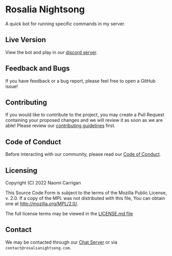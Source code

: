 # Rosalia Nightsong

A quick bot for running specific commands in my server.

## Live Version

View the bot and play in our [discord server](http://chat.nhcarrigan.com).

## Feedback and Bugs

If you have feedback or a bug report, please feel free to open a GitHub issue!

## Contributing

If you would like to contribute to the project, you may create a Pull Request containing your proposed changes and we will review it as soon as we are able! Please review our [contributing guidelines](CONTRIBUTING.md) first.

## Code of Conduct

Before interacting with our community, please read our [Code of Conduct](CODE_OF_CONDUCT.md).

## Licensing

Copyright (C) 2022 Naomi Carrigan

This Source Code Form is subject to the terms of the Mozilla Public
License, v. 2.0. If a copy of the MPL was not distributed with this
file, You can obtain one at http://mozilla.org/MPL/2.0/.

The full license terms may be viewed in the [LICENSE.md file](./LICENSE.md)

## Contact

We may be contacted through our [Chat Server](http://chat.nhcarrigan.com) or via `contact@rosalianightsong.com`.
